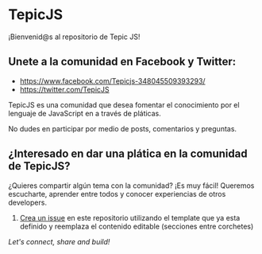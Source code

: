 # TepicJS

¡Bienvenid@s al repositorio de Tepic JS!

## Unete a la comunidad en Facebook y Twitter:

* https://www.facebook.com/Tepicjs-348045509393293/
* https://twitter.com/TepicJS

TepicJS es una comunidad que desea fomentar el conocimiento por el lenguaje de JavaScript en a través de pláticas.

No dudes en participar por medio de posts, comentarios y preguntas.  

## ¿Interesado en dar una plática en la comunidad de TepicJS?

¿Quieres compartir algún tema con la comunidad? ¡Es muy fácil! 
Queremos escucharte, aprender entre todos y conocer experiencias de otros developers.

1. [Crea un issue](https://github.com/sawyer-effect/tepic-js/issues/new?assignees=&labels=&template=talk-proposal.md&title=) en este repositorio utilizando el template que ya esta definido y reemplaza el contenido editable (secciones entre corchetes)

*Let's connect, share and build!*
